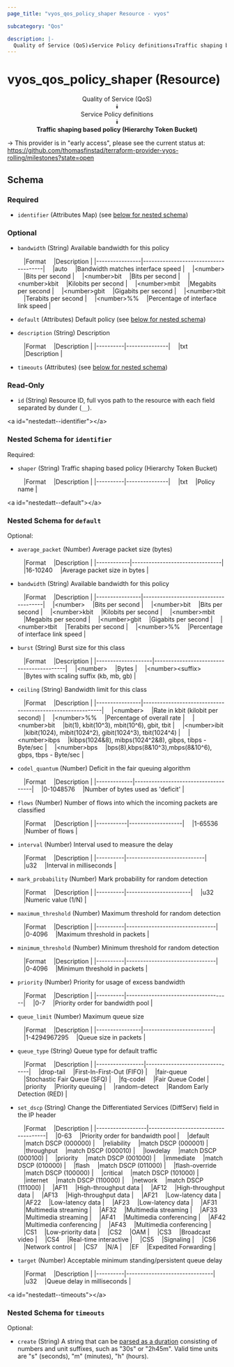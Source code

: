 ```yaml
---
page_title: "vyos_qos_policy_shaper Resource - vyos"

subcategory: "Qos"

description: |- 
  Quality of Service (QoS)⯯Service Policy definitions⯯Traffic shaping based policy (Hierarchy Token Bucket)
---
```


# vyos_qos_policy_shaper (Resource)
<center>

Quality of Service (QoS)  
⯯  
Service Policy definitions  
⯯  
**Traffic shaping based policy (Hierarchy Token Bucket)**


</center>

-> This provider is in "early access", please see the current status at: https://github.com/thomasfinstad/terraform-provider-vyos-rolling/milestones?state=open

## Schema

### Required

- `identifier` (Attributes Map) (see [below for nested schema](#nestedatt--identifier))

### Optional

- `bandwidth` (String) Available bandwidth for this policy

    &emsp;|Format        &emsp;|Description                         |
    |----------------|--------------------------------------|
    &emsp;|auto          &emsp;|Bandwidth matches interface speed   |
    &emsp;|&lt;number&gt;      &emsp;|Bits per second                     |
    &emsp;|&lt;number&gt;bit   &emsp;|Bits per second                     |
    &emsp;|&lt;number&gt;kbit  &emsp;|Kilobits per second                 |
    &emsp;|&lt;number&gt;mbit  &emsp;|Megabits per second                 |
    &emsp;|&lt;number&gt;gbit  &emsp;|Gigabits per second                 |
    &emsp;|&lt;number&gt;tbit  &emsp;|Terabits per second                 |
    &emsp;|&lt;number&gt;%%    &emsp;|Percentage of interface link speed  |
- `default` (Attributes) Default policy (see [below for nested schema](#nestedatt--default))
- `description` (String) Description

    &emsp;|Format  &emsp;|Description  |
    |----------|---------------|
    &emsp;|txt     &emsp;|Description  |
- `timeouts` (Attributes) (see [below for nested schema](#nestedatt--timeouts))

### Read-Only

- `id` (String) Resource ID, full vyos path to the resource with each field separated by dunder (`__`).

&lt;a id=&#34;nestedatt--identifier&#34;&gt;&lt;/a&gt;
### Nested Schema for `identifier`

Required:

- `shaper` (String) Traffic shaping based policy (Hierarchy Token Bucket)

    &emsp;|Format  &emsp;|Description  |
    |----------|---------------|
    &emsp;|txt     &emsp;|Policy name  |


&lt;a id=&#34;nestedatt--default&#34;&gt;&lt;/a&gt;
### Nested Schema for `default`

Optional:

- `average_packet` (Number) Average packet size (bytes)

    &emsp;|Format    &emsp;|Description                   |
    |------------|--------------------------------|
    &emsp;|16-10240  &emsp;|Average packet size in bytes  |
- `bandwidth` (String) Available bandwidth for this policy

    &emsp;|Format        &emsp;|Description                         |
    |----------------|--------------------------------------|
    &emsp;|&lt;number&gt;      &emsp;|Bits per second                     |
    &emsp;|&lt;number&gt;bit   &emsp;|Bits per second                     |
    &emsp;|&lt;number&gt;kbit  &emsp;|Kilobits per second                 |
    &emsp;|&lt;number&gt;mbit  &emsp;|Megabits per second                 |
    &emsp;|&lt;number&gt;gbit  &emsp;|Gigabits per second                 |
    &emsp;|&lt;number&gt;tbit  &emsp;|Terabits per second                 |
    &emsp;|&lt;number&gt;%%    &emsp;|Percentage of interface link speed  |
- `burst` (String) Burst size for this class

    &emsp;|Format            &emsp;|Description                             |
    |--------------------|------------------------------------------|
    &emsp;|&lt;number&gt;          &emsp;|Bytes                                   |
    &emsp;|&lt;number&gt;&lt;suffix&gt;  &emsp;|Bytes with scaling suffix (kb, mb, gb)  |
- `ceiling` (String) Bandwidth limit for this class

    &emsp;|Format        &emsp;|Description                                              |
    |----------------|-----------------------------------------------------------|
    &emsp;|&lt;number&gt;      &emsp;|Rate in kbit (kilobit per second)                        |
    &emsp;|&lt;number&gt;%%    &emsp;|Percentage of overall rate                               |
    &emsp;|&lt;number&gt;bit   &emsp;|bit(1), kbit(10^3), mbit(10^6), gbit, tbit               |
    &emsp;|&lt;number&gt;ibit  &emsp;|kibit(1024), mibit(1024^2), gibit(1024^3), tbit(1024^4)  |
    &emsp;|&lt;number&gt;ibps  &emsp;|kibps(1024&amp;8), mibps(1024^2&amp;8), gibps, tibps - Byte/sec  |
    &emsp;|&lt;number&gt;bps   &emsp;|bps(8),kbps(8&amp;10^3),mbps(8&amp;10^6), gbps, tbps - Byte/sec  |
- `codel_quantum` (Number) Deficit in the fair queuing algorithm

    &emsp;|Format     &emsp;|Description                        |
    |-------------|-------------------------------------|
    &emsp;|0-1048576  &emsp;|Number of bytes used as &#39;deficit&#39;  |
- `flows` (Number) Number of flows into which the incoming packets are classified

    &emsp;|Format   &emsp;|Description      |
    |-----------|-------------------|
    &emsp;|1-65536  &emsp;|Number of flows  |
- `interval` (Number) Interval used to measure the delay

    &emsp;|Format  &emsp;|Description               |
    |----------|----------------------------|
    &emsp;|u32     &emsp;|Interval in milliseconds  |
- `mark_probability` (Number) Mark probability for random detection

    &emsp;|Format  &emsp;|Description          |
    |----------|-----------------------|
    &emsp;|u32     &emsp;|Numeric value (1/N)  |
- `maximum_threshold` (Number) Maximum threshold for random detection

    &emsp;|Format  &emsp;|Description                   |
    |----------|--------------------------------|
    &emsp;|0-4096  &emsp;|Maximum threshold in packets  |
- `minimum_threshold` (Number) Minimum threshold for random detection

    &emsp;|Format  &emsp;|Description                   |
    |----------|--------------------------------|
    &emsp;|0-4096  &emsp;|Minimum threshold in packets  |
- `priority` (Number) Priority for usage of excess bandwidth

    &emsp;|Format  &emsp;|Description                        |
    |----------|-------------------------------------|
    &emsp;|0-7     &emsp;|Priority order for bandwidth pool  |
- `queue_limit` (Number) Maximum queue size

    &emsp;|Format        &emsp;|Description            |
    |----------------|-------------------------|
    &emsp;|1-4294967295  &emsp;|Queue size in packets  |
- `queue_type` (String) Queue type for default traffic

    &emsp;|Format         &emsp;|Description                   |
    |-----------------|--------------------------------|
    &emsp;|drop-tail      &emsp;|First-In-First-Out (FIFO)     |
    &emsp;|fair-queue     &emsp;|Stochastic Fair Queue (SFQ)   |
    &emsp;|fq-codel       &emsp;|Fair Queue Codel              |
    &emsp;|priority       &emsp;|Priority queuing              |
    &emsp;|random-detect  &emsp;|Random Early Detection (RED)  |
- `set_dscp` (String) Change the Differentiated Services (DiffServ) field in the IP header

    &emsp;|Format          &emsp;|Description                        |
    |------------------|-------------------------------------|
    &emsp;|0-63            &emsp;|Priority order for bandwidth pool  |
    &emsp;|default         &emsp;|match DSCP (000000)                |
    &emsp;|reliability     &emsp;|match DSCP (000001)                |
    &emsp;|throughput      &emsp;|match DSCP (000010)                |
    &emsp;|lowdelay        &emsp;|match DSCP (000100)                |
    &emsp;|priority        &emsp;|match DSCP (001000)                |
    &emsp;|immediate       &emsp;|match DSCP (010000)                |
    &emsp;|flash           &emsp;|match DSCP (011000)                |
    &emsp;|flash-override  &emsp;|match DSCP (100000)                |
    &emsp;|critical        &emsp;|match DSCP (101000)                |
    &emsp;|internet        &emsp;|match DSCP (110000)                |
    &emsp;|network         &emsp;|match DSCP (111000)                |
    &emsp;|AF11            &emsp;|High-throughput data               |
    &emsp;|AF12            &emsp;|High-throughput data               |
    &emsp;|AF13            &emsp;|High-throughput data               |
    &emsp;|AF21            &emsp;|Low-latency data                   |
    &emsp;|AF22            &emsp;|Low-latency data                   |
    &emsp;|AF23            &emsp;|Low-latency data                   |
    &emsp;|AF31            &emsp;|Multimedia streaming               |
    &emsp;|AF32            &emsp;|Multimedia streaming               |
    &emsp;|AF33            &emsp;|Multimedia streaming               |
    &emsp;|AF41            &emsp;|Multimedia conferencing            |
    &emsp;|AF42            &emsp;|Multimedia conferencing            |
    &emsp;|AF43            &emsp;|Multimedia conferencing            |
    &emsp;|CS1             &emsp;|Low-priority data                  |
    &emsp;|CS2             &emsp;|OAM                                |
    &emsp;|CS3             &emsp;|Broadcast video                    |
    &emsp;|CS4             &emsp;|Real-time interactive              |
    &emsp;|CS5             &emsp;|Signaling                          |
    &emsp;|CS6             &emsp;|Network control                    |
    &emsp;|CS7             &emsp;|N/A                                |
    &emsp;|EF              &emsp;|Expedited Forwarding               |
- `target` (Number) Acceptable minimum standing/persistent queue delay

    &emsp;|Format  &emsp;|Description                  |
    |----------|-------------------------------|
    &emsp;|u32     &emsp;|Queue delay in milliseconds  |


&lt;a id=&#34;nestedatt--timeouts&#34;&gt;&lt;/a&gt;
### Nested Schema for `timeouts`

Optional:

- `create` (String) A string that can be [parsed as a duration](https://pkg.go.dev/time#ParseDuration) consisting of numbers and unit suffixes, such as &#34;30s&#34; or &#34;2h45m&#34;. Valid time units are &#34;s&#34; (seconds), &#34;m&#34; (minutes), &#34;h&#34; (hours).  
